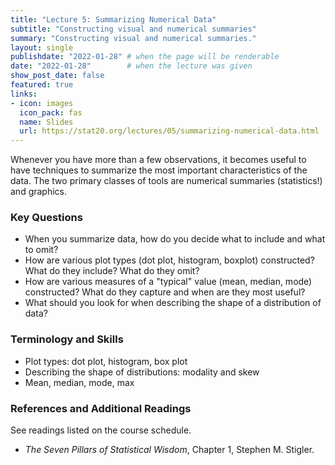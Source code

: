 ```yaml
---
title: "Lecture 5: Summarizing Numerical Data"
subtitle: "Constructing visual and numerical summaries"
summary: "Constructing visual and numerical summaries."
layout: single
publishdate: "2022-01-28" # when the page will be renderable
date: "2022-01-28"        # when the lecture was given
show_post_date: false
featured: true
links:
- icon: images
  icon_pack: fas
  name: Slides
  url: https://stat20.org/lectures/05/summarizing-numerical-data.html
---
```


Whenever you have more than a few observations, it becomes useful to have techniques to summarize the most important characteristics of the data. The two primary classes of tools are numerical summaries (statistics!) and graphics.

### Key Questions

-   When you summarize data, how do you decide what to include and what to omit?
-   How are various plot types (dot plot, histogram, boxplot) constructed? What do they include? What do they omit?
-   How are various measures of a "typical" value (mean, median, mode) constructed? What do they capture and when are they most useful?
-   What should you look for when describing the shape of a distribution of data?

### Terminology and Skills

-   Plot types: dot plot, histogram, box plot
-   Describing the shape of distributions: modality and skew
-   Mean, median, mode, max

### References and Additional Readings

See readings listed on the course schedule.

-   *The Seven Pillars of Statistical Wisdom*, Chapter 1, Stephen M. Stigler.
